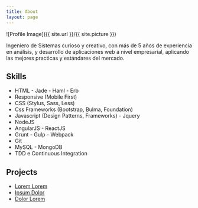 ```yaml
---
title: About
layout: page
---
```

![Profile Image]({{ site.url }}/{{ site.picture }})

<p>Ingeniero de Sistemas curioso y creativo, con más de 5 años de experiencia en análisis, y desarrollo de aplicaciones web a nivel empresarial, aplicando las mejores practicas y estándares del mercado.</p>

<h2>Skills</h2>

<ul class="skill-list">
	<li>HTML - Jade - Haml - Erb</li>
	<li>Responsive (Mobile First)</li>
	<li>CSS (Stylus, Sass, Less)</li>
	<li>Css Frameworks (Bootstrap, Bulma, Foundation)</li>
	<li>Javascript (Design Patterns, Frameworks) - Jquery</li>
	<li>NodeJS</li>
	<li>AngularJS - ReactJS</li>
	<li>Grunt - Gulp - Webpack</li>
	<li>Git</li>
	<li>MySQL - MongoDB</li>
	<li>TDD e Continuous Integration</li>
</ul>

<h2>Projects</h2>

<ul>
	<li><a href="https://github.com/">Lorem Lorem</a></li>
	<li><a href="https://github.com/">Ipsum Dolor</a></li>
	<li><a href="https://github.com/">Dolor Lorem</a></li>
</ul>
